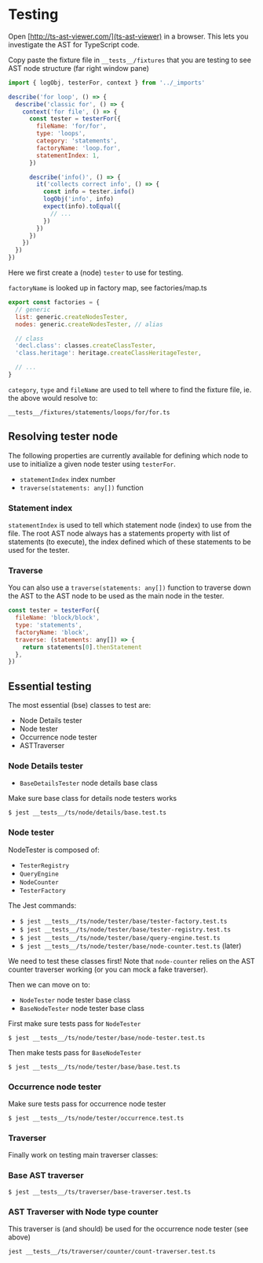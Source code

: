 # Testing

Open [http://ts-ast-viewer.com/](ts-ast-viewer) in a browser.
This lets you investigate the AST for TypeScript code.

Copy paste the fixture file in `__tests__/fixtures` that you are testing to see AST node structure (far right window pane)

```js
import { logObj, testerFor, context } from '../_imports'

describe('for loop', () => {
  describe('classic for', () => {
    context('for file', () => {
      const tester = testerFor({
        fileName: 'for/for',
        type: 'loops',
        category: 'statements',
        factoryName: 'loop.for',
        statementIndex: 1,
      })

      describe('info()', () => {
        it('collects correct info', () => {
          const info = tester.info()
          logObj('info', info)
          expect(info).toEqual({
            // ...
          })
        })
      })
    })
  })
})
```

Here we first create a (node) `tester` to use for testing.

`factoryName` is looked up in factory map, see factories/map.ts

```js
export const factories = {
  // generic
  list: generic.createNodesTester,
  nodes: generic.createNodesTester, // alias

  // class
  'decl.class': classes.createClassTester,
  'class.heritage': heritage.createClassHeritageTester,

  // ...
}
```

`category`, `type` and `fileName` are used to tell where to find the fixture file, ie. the above would resolve to:

`__tests__/fixtures/statements/loops/for/for.ts`

## Resolving tester node

The following properties are currently available for defining which node to use to initialize a given node tester using `testerFor`.

* `statementIndex` index number
* `traverse(statements: any[])` function

### Statement index

`statementIndex` is used to tell which statement node (index) to use from the file. The root AST node always has a statements property with list of statements (to execute), the index defined which of these statements to be used for the tester.

### Traverse

You can also use a `traverse(statements: any[])` function to traverse down the AST to the AST node to be used as the main node in the tester.

```js
const tester = testerFor({
  fileName: 'block/block',
  type: 'statements',
  factoryName: 'block',
  traverse: (statements: any[]) => {
    return statements[0].thenStatement
  },
})
```

## Essential testing

The most essential (bse) classes to test are:

* Node Details tester
* Node tester
* Occurrence node tester
* ASTTraverser

### Node Details tester

* `BaseDetailsTester` node details base class

Make sure base class for details node testers works

`$ jest __tests__/ts/node/details/base.test.ts`

### Node tester

NodeTester is composed of:

* `TesterRegistry`
* `QueryEngine`
* `NodeCounter`
* `TesterFactory`

The Jest commands:

* `$ jest __tests__/ts/node/tester/base/tester-factory.test.ts`
* `$ jest __tests__/ts/node/tester/base/tester-registry.test.ts`
* `$ jest __tests__/ts/node/tester/base/query-engine.test.ts`
* `$ jest __tests__/ts/node/tester/base/node-counter.test.ts` (later)

We need to test these classes first! Note that `node-counter` relies on the AST counter traverser working (or you can mock a fake traverser).

Then we can move on to:

* `NodeTester` node tester base class
* `BaseNodeTester` node tester base class

First make sure tests pass for `NodeTester`

`$ jest __tests__/ts/node/tester/base/node-tester.test.ts`

Then make tests pass for `BaseNodeTester`

`$ jest __tests__/ts/node/tester/base/base.test.ts`

### Occurrence node tester

Make sure tests pass for occurrence node tester

`$ jest __tests__/ts/node/tester/occurrence.test.ts`

### Traverser

Finally work on testing main traverser classes:

### Base AST traverser

`$ jest __tests__/ts/traverser/base-traverser.test.ts`

### AST Traverser with Node type counter

This traverser is (and should) be used for the occurrence node tester (see above)

`jest __tests__/ts/traverser/counter/count-traverser.test.ts`
